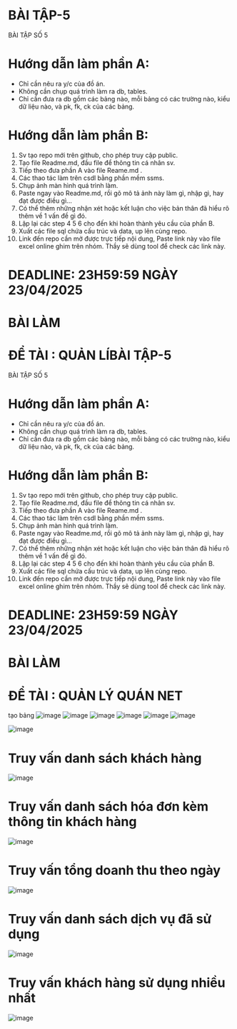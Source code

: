 # BÀI TẬP-5
BÀI TẬP SỐ 5 
# Hướng dẫn làm phần A: 
 - Chỉ cần nêu ra y/c của đồ án.
 - Không cần chụp quá trình làm ra db, tables.
 - Chỉ cần đưa ra db gồm các bảng nào,
   mỗi bảng có các trường nào, kiểu dữ liệu nào,
   và pk, fk, ck của các bảng.

 # Hướng dẫn làm phần B:
1. Sv tạo repo mới trên github, cho phép truy cập public.
2. Tạo file Readme.md, đầu file để thông tin cá nhân sv.
3. Tiếp theo đưa phần A vào file Reame.md .
3. Các thao tác làm trên csdl bằng phần mềm ssms.
4. Chụp ảnh màn hình quá trình làm.
5. Paste ngay vào Readme.md, 
   rồi gõ mô tả ảnh này làm gì, nhập gì, hay đạt được điều gì...
6. Có thể thêm những nhận xét hoặc kết luận
   cho việc bản thân đã hiểu rõ thêm về 1 vấn đề gì đó.
7. Lặp lại các step 4 5 6 cho đến khi hoàn thành yêu cầu của phần B.
8. Xuất các file sql chứa cấu trúc và data, up lên cùng repo.
9. Link đến repo cần mở được trực tiếp nội dung, 
   Paste link này vào file excel online ghim trên nhóm.
   Thầy sẽ dùng tool để check các link này.

#  DEADLINE: 23H59:59 NGÀY 23/04/2025
   # BÀI LÀM 
  # ĐỂ TÀI : QUẢN LÍBÀI TẬP-5
BÀI TẬP SỐ 5 
# Hướng dẫn làm phần A: 
 - Chỉ cần nêu ra y/c của đồ án.
 - Không cần chụp quá trình làm ra db, tables.
 - Chỉ cần đưa ra db gồm các bảng nào,
   mỗi bảng có các trường nào, kiểu dữ liệu nào,
   và pk, fk, ck của các bảng.

 # Hướng dẫn làm phần B:
1. Sv tạo repo mới trên github, cho phép truy cập public.
2. Tạo file Readme.md, đầu file để thông tin cá nhân sv.
3. Tiếp theo đưa phần A vào file Reame.md .
3. Các thao tác làm trên csdl bằng phần mềm ssms.
4. Chụp ảnh màn hình quá trình làm.
5. Paste ngay vào Readme.md, 
   rồi gõ mô tả ảnh này làm gì, nhập gì, hay đạt được điều gì...
6. Có thể thêm những nhận xét hoặc kết luận
   cho việc bản thân đã hiểu rõ thêm về 1 vấn đề gì đó.
7. Lặp lại các step 4 5 6 cho đến khi hoàn thành yêu cầu của phần B.
8. Xuất các file sql chứa cấu trúc và data, up lên cùng repo.
9. Link đến repo cần mở được trực tiếp nội dung, 
   Paste link này vào file excel online ghim trên nhóm.
   Thầy sẽ dùng tool để check các link này.

#  DEADLINE: 23H59:59 NGÀY 23/04/2025
   # BÀI LÀM 
  # ĐỂ TÀI : QUẢN LÝ QUÁN NET
   tạo bảng
   ![image](https://github.com/user-attachments/assets/14e9aa14-e479-403f-85d0-f9ecc4c50e47)
![image](https://github.com/user-attachments/assets/8125ead5-aa15-46f8-b844-51e6190c6519)
![image](https://github.com/user-attachments/assets/9a08a32f-dded-4d19-b373-24f5524fa507)
![image](https://github.com/user-attachments/assets/55709fdc-9e45-4019-9a67-2c2f4e3e0b39)
![image](https://github.com/user-attachments/assets/14cdc25e-d241-4d25-a6d9-9351b4d6f6de)
![image](https://github.com/user-attachments/assets/a56089a3-89be-44fa-bd31-65b2983fa421)

![image](https://github.com/user-attachments/assets/124ed42d-bb3b-436b-84da-5d81e8495bb1)

# Truy vấn danh sách khách hàng
![image](https://github.com/user-attachments/assets/6fd97b7f-e9a2-4e1d-9db1-f03d1ddf0f82)
# Truy vấn danh sách hóa đơn kèm thông tin khách hàng
![image](https://github.com/user-attachments/assets/c90682e8-271f-4395-99dc-9ef944ebe512)
# Truy vấn tổng doanh thu theo ngày
![image](https://github.com/user-attachments/assets/99de2fb6-90e8-45f6-aaf7-4ffaf9e9bbd7)

# Truy vấn danh sách dịch vụ đã sử dụng
![image](https://github.com/user-attachments/assets/9fc37018-b7f3-4acd-9ac6-7c509a3121fd)
# Truy vấn khách hàng sử dụng nhiều nhất
![image](https://github.com/user-attachments/assets/256ce616-8820-4464-a6b7-a2143e67a828)

